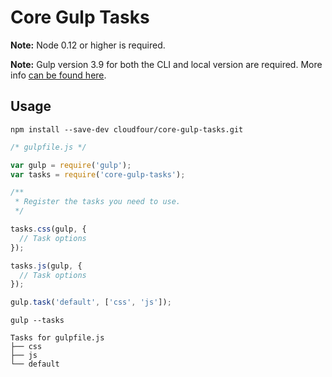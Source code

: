 # Core Gulp Tasks

**Note:** Node 0.12 or higher is required.

**Note:** Gulp version 3.9 for both the CLI and local version are required. More info [can be found here](https://markgoodyear.com/2015/06/using-es6-with-gulp/).

## Usage

```
npm install --save-dev cloudfour/core-gulp-tasks.git
```

```js
/* gulpfile.js */

var gulp = require('gulp');
var tasks = require('core-gulp-tasks');

/**
 * Register the tasks you need to use.
 */

tasks.css(gulp, {
  // Task options
});

tasks.js(gulp, {
  // Task options
});

gulp.task('default', ['css', 'js']);
```

```
gulp --tasks

Tasks for gulpfile.js
├── css
├── js
└── default
```
